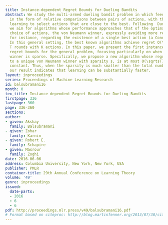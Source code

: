 ```yaml
---
title: Instance-dependent Regret Bounds for Dueling Bandits
abstract: We study the multi-armed dueling bandit problem in which feedback is provided
  in the form of relative comparisons between pairs of actions, with the goal of eventually
  learning to select actions that are close to the best. Following  Dudik et al. (2015),
  we aim for algorithms whose performance approaches that of the optimal randomized
  choice of actions, the von Neumann winner, expressly avoiding more restrictive assumptions,
  for instance, regarding the existence of a single best action (a Condorcet winner).
  In this general setting, the best known algorithms achieve regret O(\sqrtKT) in
  T rounds with K actions. In this paper, we present the first instance-dependent
  regret bounds for the general problem, focusing particularly on when the von Neumann
  winner is sparse. Specifically, we propose a new algorithm whose regret, relative
  to a unique von Neumann winner with sparsity s, is at most O(\sqrtsT), plus an instance-dependent
  constant. Thus, when the sparsity is much smaller than the total number of actions,
  our result indicates that learning can be substantially faster.
layout: inproceedings
series: Proceedings of Machine Learning Research
id: balsubramani16
month: 0
tex_title: Instance-dependent Regret Bounds for Dueling Bandits
firstpage: 336
lastpage: 360
page: 336-360
sections: 
author:
- given: Akshay
  family: Balsubramani
- given: Zohar
  family: Karnin
- given: Robert E.
  family: Schapire
- given: Masrour
  family: Zoghi
date: 2016-06-06
address: Columbia University, New York, New York, USA
publisher: PMLR
container-title: 29th Annual Conference on Learning Theory
volume: '49'
genre: inproceedings
issued:
  date-parts:
  - 2016
  - 6
  - 6
pdf: http://proceedings.mlr.press/v49/balsubramani16.pdf
# Format based on citeproc: http://blog.martinfenner.org/2013/07/30/citeproc-yaml-for-bibliographies/
---
```

